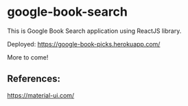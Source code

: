 # google-book-search

This is Google Book Search application using ReactJS library.

Deployed: https://google-book-picks.herokuapp.com/

More to come! 

## References:

https://material-ui.com/
